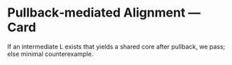 # Pullback‑mediated Alignment — Card

If an intermediate L exists that yields a shared core after pullback, we pass; else minimal counterexample.